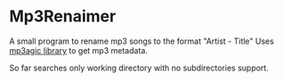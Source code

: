# Mp3Renaimer
A small program to rename mp3 songs to the format "Artist - Title"
Uses [mp3agic library](https://github.com/mpatric/mp3agic) to get mp3 metadata.

So far searches only working directory with no subdirectories support.
